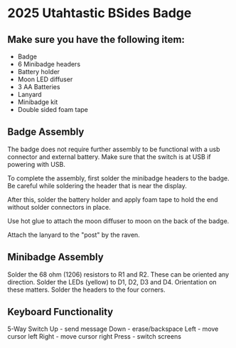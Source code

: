 
# 2025 Utahtastic BSides Badge

## Make sure you have the following item:

- Badge
- 6 Minibadge headers
- Battery holder
- Moon LED diffuser
- 3 AA Batteries
- Lanyard
- Minibadge kit
- Double sided foam tape

## Badge Assembly

The badge does not require further assembly to be functional with a usb connector and external battery. Make sure that the switch is at USB if powering with USB. 

To complete the assembly, first solder the minibadge headers to the badge. Be careful while soldering the header that is near the display. 

After this, solder the battery holder and apply foam tape to hold the end without solder connectors in place. 

Use hot glue to attach the moon diffuser to moon on the back of the badge. 

Attach the lanyard to the "post" by the raven. 

## Minibadge Assembly

Solder the 68 ohm (1206) resistors to R1 and R2. These can be oriented any direction. 
Solder the LEDs (yellow) to D1, D2, D3 and D4. Orientation on these matters. 
Solder the headers to the four corners. 

## Keyboard Functionality

5-Way Switch
Up - send message
Down - erase/backspace
Left - move cursor left
Right - move cursor right
Press - switch screens


